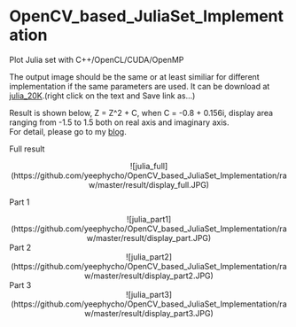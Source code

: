 # OpenCV_based_JuliaSet_Implementation
Plot Julia set with C++/OpenCL/CUDA/OpenMP

The output image should be the same or at least similiar for different implementation if the same parameters are used. It can be download at [julia_20K](https://github.com/yeephycho/OpenCV_based_JuliaSet_Implementation/tree/master/result/julia_20K.jpg).(right click on the text and Save link as...)

Result is shown below, Z = Z^2 + C, when C = -0.8 + 0.156i, display area ranging from -1.5 to 1.5 both on real axis and imaginary axis.</br>
For detail, please go to my [blog](http://yeephycho.github.io/2016/07/14/Julia-Set-image-implementation-by-C-OpenCL-CUDA-and-OpenMP/).</br>

Full result</br>
<div  align="center">
![julia_full](https://github.com/yeephycho/OpenCV_based_JuliaSet_Implementation/raw/master/result/display_full.JPG)
</div>

Part 1</br>
<div  align="center">
![julia_part1](https://github.com/yeephycho/OpenCV_based_JuliaSet_Implementation/raw/master/result/display_part.JPG)
</div>
Part 2</br>
<div  align="center">
![julia_part2](https://github.com/yeephycho/OpenCV_based_JuliaSet_Implementation/raw/master/result/display_part2.JPG)
</div>
Part 3</br>
<div  align="center">
![julia_part3](https://github.com/yeephycho/OpenCV_based_JuliaSet_Implementation/raw/master/result/display_part3.JPG)
</div>